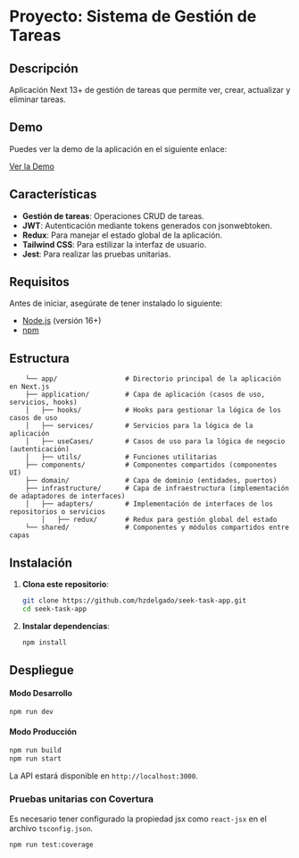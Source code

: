 # Proyecto: Sistema de Gestión de Tareas

## Descripción
Aplicación Next 13+ de gestión de tareas que permite ver, crear, actualizar y eliminar tareas. 

## Demo
Puedes ver la demo de la aplicación en el siguiente enlace:

[Ver la Demo](https://seek-task-owhi4lsqr-hzdelgados-projects.vercel.app/)

## Características

- **Gestión de tareas**: Operaciones CRUD de tareas.
- **JWT**: Autenticación mediante tokens generados con jsonwebtoken.
- **Redux**: Para manejar el estado global de la aplicación.
- **Tailwind CSS**: Para estilizar la interfaz de usuario.
- **Jest**: Para realizar las pruebas unitarias.

## Requisitos
Antes de iniciar, asegúrate de tener instalado lo siguiente:

- [Node.js](https://nodejs.org/) (versión 16+)
- [npm](https://www.npmjs.com/)

## Estructura

````/
    └── app/                 # Directorio principal de la aplicación en Next.js
    ├── application/         # Capa de aplicación (casos de uso, servicios, hooks)
    │   ├── hooks/           # Hooks para gestionar la lógica de los casos de uso
    │   ├── services/        # Servicios para la lógica de la aplicación
    │   ├── useCases/        # Casos de uso para la lógica de negocio (autenticación)
    │   ├── utils/           # Funciones utilitarias
    ├── components/          # Componentes compartidos (componentes UI)
    ├── domain/              # Capa de dominio (entidades, puertos)
    ├── infrastructure/      # Capa de infraestructura (implementación de adaptadores de interfaces)
    │   ├── adapters/        # Implementación de interfaces de los repositorios o servicios
        │   ├── redux/       # Redux para gestión global del estado
    └── shared/              # Componentes y módulos compartidos entre capas
````
## Instalación

1. **Clona este repositorio**:

   ```bash
   git clone https://github.com/hzdelgado/seek-task-app.git
   cd seek-task-app
   ```
2. **Instalar dependencias**:

   ```bash
   npm install
   ```
## Despliegue
#### Modo Desarrollo
```env
npm run dev
```
#### Modo Producción
```bash
npm run build
npm run start
```
La API estará disponible en `http://localhost:3000`.

### Pruebas unitarias con Covertura
Es necesario tener configurado la propiedad jsx como `react-jsx` en el archivo `tsconfig.json`.

```bash
npm run test:coverage
```
